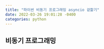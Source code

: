 ```yaml
---
title: "파이썬 비동기 프로그래밍 asyncio 겉핥기"
date: 2022-03-26 19:01:28 -0400
categories: python
---
```


<script type="text/x-mathjax-config">
MathJax.Hub.Config({
    displayAlign: "left"
});
</script>

## 비동기 프로그래밍 ##

